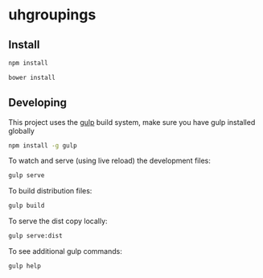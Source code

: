 # uhgroupings

## Install

```sh
npm install
```
```sh
bower install
```

## Developing

This project uses the [gulp](http://gulpjs.com) build system, make sure you have gulp installed globally

```sh
npm install -g gulp
```

To watch and serve (using live reload) the development files:

```sh
gulp serve
```

To build distribution files:

```sh
gulp build
```

To serve the dist copy locally:

```sh
gulp serve:dist
```

To see additional gulp commands:

```sh
gulp help
```
